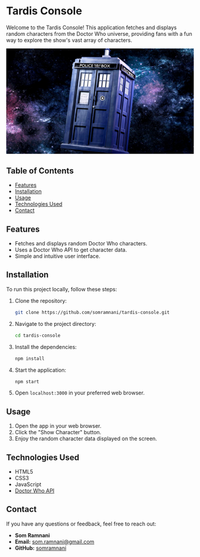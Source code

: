 # Tardis Console

Welcome to the Tardis Console! This application fetches and displays random characters from the Doctor Who universe, providing fans with a fun way to explore the show's vast array of characters.

![TARDIS](public/images/tardis-doctor-who.jpg)

## Table of Contents

- [Features](#features)
- [Installation](#installation)
- [Usage](#usage)
- [Technologies Used](#technologies-used)
- [Contact](#contact)

## Features

- Fetches and displays random Doctor Who characters.
- Uses a Doctor Who API to get character data.
- Simple and intuitive user interface.

## Installation

To run this project locally, follow these steps:

1. Clone the repository:
   ```bash
   git clone https://github.com/somramnani/tardis-console.git
   ```
2. Navigate to the project directory:
   ```bash
   cd tardis-console
   ```
3. Install the dependencies:
   ```bash
   npm install
   ```
4. Start the application:
   ```bash
   npm start
   ```
5. Open `localhost:3000` in your preferred web browser.

## Usage

1. Open the app in your web browser.
2. Click the "Show Character" button.
3. Enjoy the random character data displayed on the screen.

## Technologies Used

- HTML5
- CSS3
- JavaScript
- [Doctor Who API](#https://github.com/Ido-Barnea/Doctor-Who-API)

## Contact

If you have any questions or feedback, feel free to reach out:

- **Som Ramnani**
- **Email:** som.ramnani@gmail.com
- **GitHub:** [somramnani](https://github.com/somramnani)
